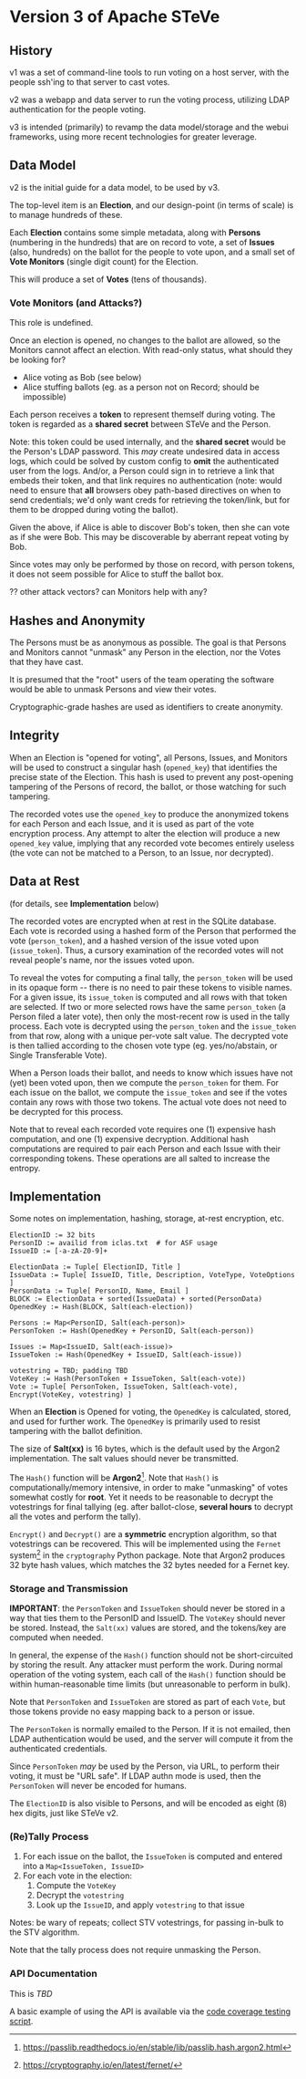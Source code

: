 # Version 3 of Apache STeVe

## History

v1 was a set of command-line tools to run voting on a host server, with the
people ssh'ing to that server to cast votes.

v2 was a webapp and data server to run the voting process, utilizing LDAP
authentication for the people voting.

v3 is intended (primarily) to revamp the data model/storage and the webui
frameworks, using more recent technologies for greater leverage.

## Data Model

v2 is the initial guide for a data model, to be used by v3.

The top-level item is an **Election**, and our design-point (in terms of scale)
is to manage hundreds of these.

Each **Election** contains some simple metadata, along with **Persons**
(numbering in the hundreds) that are on record to vote, a set of **Issues**
(also, hundreds) on the ballot for the people to vote upon, and a small
set of **Vote Monitors** (single digit count) for the Election.

This will produce a set of **Votes** (tens of thousands).

### Vote Monitors (and Attacks?)

This role is undefined.

Once an election is opened, no changes to the ballot are allowed, so the
Monitors cannot affect an election. With read-only status, what should they
be looking for?

* Alice voting as Bob (see below)
* Alice stuffing ballots (eg. as a person not on Record; should be impossible)

Each person receives a **token** to represent themself during voting. The
token is regarded as a **shared secret** between STeVe and the Person.

Note: this token could be used internally, and the **shared secret** would be
the Person's LDAP password. This *may* create undesired data in access logs,
which could be solved by custom config to **omit** the authenticated user from
the logs. And/or, a Person could sign in to retrieve a link that embeds
their token, and that link requires no authentication (note: would need to
ensure that **all** browsers obey path-based directives on when to send
credentials; we'd only want creds for retrieving the token/link, but for them
to be dropped during voting the ballot).

Given the above, if Alice is able to discover Bob's token, then she can vote
as if she were Bob. This may be discoverable by aberrant repeat voting by Bob.

Since votes may only be performed by those on record, with person tokens, it
does not seem possible for Alice to stuff the ballot box.

?? other attack vectors? can Monitors help with any?

## Hashes and Anonymity

The Persons must be as anonymous as possible. The goal is that Persons
and Monitors cannot "unmask" any Person in the election, nor the Votes that
they have cast.

It is presumed that the "root" users of the team operating the software would be
able to unmask Persons and view their votes.

Cryptographic-grade hashes are used as identifiers to create anonymity.

## Integrity

When an Election is "opened for voting", all Persons, Issues, and Monitors
will be used to construct a singular hash (`opened_key`) that identifies
the precise state of
the Election. This hash is used to prevent any post-opening tampering of the
Persons of record, the ballot, or those watching for such tampering.

The recorded votes use the `opened_key` to produce the anonymized tokens
for each Person and each Issue, and it is used as part of the vote encryption
process. Any attempt to alter the election will produce a new `opened_key`
value, implying that any recorded vote becomes entirely useless (the vote
can not be matched to a Person, to an Issue, nor decrypted).

## Data at Rest

(for details, see **Implementation** below)

The recorded votes are encrypted when at rest in the SQLite database. Each
vote is recorded using a hashed form of the Person that performed the vote
(`person_token`), and a hashed version of the issue voted upon
(`issue_token`). Thus, a cursory examination of the recorded votes will not
reveal people's name, nor the issues voted upon.

To reveal the votes for computing a final tally, the `person_token` will
be used in its opaque form -- there is no need to pair these tokens to
visible names. For a given issue, its `issue_token` is computed and
all rows with that token are selected. If two or more selected rows have
the same `person_token` (a Person filed a later vote), then only the
most-recent row is used in the tally process. Each vote is decrypted
using the `person_token` and the `issue_token` from that row, along
with a unique per-vote salt value. The decrypted vote is then tallied
according to the chosen vote type (eg. yes/no/abstain, or Single
Transferable Vote).

When a Person loads their ballot, and needs to know which issues have
not (yet) been voted upon, then we compute the `person_token` for them.
For each issue on the ballot, we compute the `issue_token` and see if
the votes contain any rows with those two tokens. The actual vote does
not need to be decrypted for this process.

Note that to reveal each recorded vote requires one (1) expensive hash
computation, and one (1) expensive decryption. Additional hash
computations are required to pair each Person and each Issue with
their corresponding tokens. These operations are all salted to increase
the entropy.

## Implementation

Some notes on implementation, hashing, storage, at-rest encryption, etc.

```
ElectionID := 32 bits
PersonID := availid from iclas.txt  # for ASF usage
IssueID := [-a-zA-Z0-9]+

ElectionData := Tuple[ ElectionID, Title ]
IssueData := Tuple[ IssueID, Title, Description, VoteType, VoteOptions ]
PersonData := Tuple[ PersonID, Name, Email ]
BLOCK := ElectionData + sorted(IssueData) + sorted(PersonData)
OpenedKey := Hash(BLOCK, Salt(each-election))

Persons := Map<PersonID, Salt(each-person)>
PersonToken := Hash(OpenedKey + PersonID, Salt(each-person))

Issues := Map<IssueID, Salt(each-issue)>
IssueToken := Hash(OpenedKey + IssueID, Salt(each-issue))

votestring = TBD; padding TBD
VoteKey := Hash(PersonToken + IssueToken, Salt(each-vote))
Vote := Tuple[ PersonToken, IssueToken, Salt(each-vote), Encrypt(VoteKey, votestring) ]
```

When an **Election** is Opened for voting, the `OpenedKey` is calculated, stored,
and used for further work. The `OpenedKey` is primarily used to resist tampering
with the ballot definition.

The size of **Salt(xx)** is 16 bytes, which is the default used by the Argon2
implementation. The salt values should never be transmitted.

The `Hash()` function will be **Argon2**[^argon2]. Note that `Hash()` is
computationally/memory intensive, in order to make "unmasking" of votes
somewhat costly for **root**. Yet it needs to be reasonable to decrypt
the votestrings for final tallying (eg. after ballot-close, **several hours**
to decrypt all the votes and perform the tally).

`Encrypt()` and `Decrypt()` are a **symmetric** encryption algorithm,
so that votestrings can be recovered. This will
be implemented using the `Fernet` system[^fernet] in the `cryptography` Python
package. Note that Argon2 produces 32 byte hash values, which matches
the 32 bytes needed for a Fernet key.

### Storage and Transmission

**IMPORTANT**: the `PersonToken` and `IssueToken` should never be
stored in a way that ties them to the PersonID and IssueID.  The
`VoteKey` should never be stored. Instead, the `Salt(xx)` values
are stored, and the tokens/key are computed when needed.

In general, the expense of the `Hash()` function should not be short-circuited
by storing the result. Any attacker must perform the work. During normal
operation of the voting system, each call of the `Hash()` function should be
within human-reasonable time limits (but unreasonable to perform in bulk).

Note that `PersonToken` and `IssueToken` are stored as part of each `Vote`,
but those tokens provide no easy mapping back to a person or issue.

The `PersonToken` is normally emailed to the Person. If it is not
emailed, then LDAP authentication would be used, and the server will
compute it from the authenticated credentials.

Since `PersonToken` *may* be used by the Person, via URL, to perform
their voting, it must be "URL safe". If LDAP authn mode is used, then
the `PersonToken` will never be encoded for humans.

The `ElectionID` is also visible to Persons, and will be encoded
as eight (8) hex digits, just like STeVe v2.

### (Re)Tally Process

  1. For each issue on the ballot, the `IssueToken` is computed and
     entered into a `Map<IssueToken, IssueID>`
  1. For each vote in the election:
     1. Compute the `VoteKey`
     1. Decrypt the `votestring`
     1. Look up the `IssueID`, and apply `votestring` to that issue

Notes: be wary of repeats; collect STV votestrings, for passing in-bulk
to the STV algorithm.

Note that the tally process does not require unmasking the Person.

### API Documentation

This is _TBD_

A basic example of using the API is available via the
[code coverage testing script](test/check_coverage.py).


[^fernet]: https://cryptography.io/en/latest/fernet/
[^argon2]: https://passlib.readthedocs.io/en/stable/lib/passlib.hash.argon2.html
